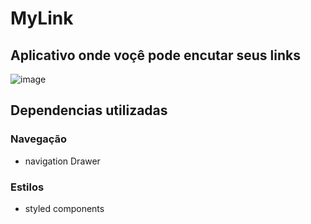 # MyLink

## Aplicativo onde voçê pode encutar seus links 
![image](https://user-images.githubusercontent.com/92237773/201020809-6c4a954d-660b-4eb2-a0ab-3b716c484191.png)



## Dependencias utilizadas 

### Navegação 
  - navigation Drawer

### Estilos 
  - styled components
